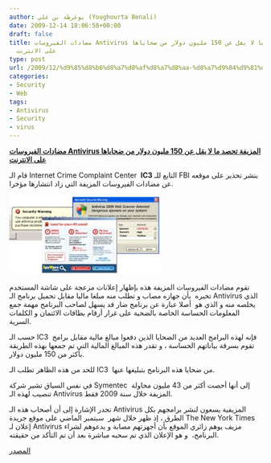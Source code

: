 ```yaml
---
author: يوغرطة بن علي (Youghourta Benali)
date: 2009-12-14 18:06:58+00:00
draft: false
title: مضادات الفيروسات Antivirus المزيفة تحصد ما لا يقل عن 150 مليون دولار من ضحاياها
  على الانترنت
type: post
url: /2009/12/%d9%85%d8%b6%d8%a7%d8%af%d8%a7%d8%aa-%d8%a7%d9%84%d9%81%d9%8a%d8%b1%d9%88%d8%b3%d8%a7%d8%aa-antivirus-%d8%a7%d9%84%d9%85%d8%b2%d9%8a%d9%81%d8%a9-%d8%aa%d8%ad%d8%b5%d8%af-%d9%85%d8%a7-%d9%84%d8%a7/
categories:
- Security
- Web
tags:
- Antivirus
- Security
- virus
---
```


[**مضادات الفيروسات Antivirus المزيفة تحصد ما لا يقل عن 150 مليون دولار من ضحاياها على الانترنت**](https://www.it-scoop.com/2009/12/%d9%85%d8%b6%d8%a7%d8%af%d8%a7%d8%aa-%d8%a7%d9%84%d9%81%d9%8a%d8%b1%d9%88%d8%b3%d8%a7%d8%aa-antivirus-%d8%a7%d9%84%d9%85%d8%b2%d9%8a%d9%81%d8%a9-%d8%aa%d8%ad%d8%b5%d8%af-%d9%85%d8%a7-%d9%84%d8%a7/)



قام الـ Internet Crime Complaint Center  **IC3** التابع للـ FBI بنشر تحذير على موقعه عن مضادات الفيروسات المزيفة التي زاد انتشارها مؤخرا.

[![SymFantivirus](SymFantivirus-300x158.jpg)
](https://www.it-scoop.com/2009/12/%d9%85%d8%b6%d8%a7%d8%af%d8%a7%d8%aa-%d8%a7%d9%84%d9%81%d9%8a%d8%b1%d9%88%d8%b3%d8%a7%d8%aa-antivirus-%d8%a7%d9%84%d9%85%d8%b2%d9%8a%d9%81%d8%a9-%d8%aa%d8%ad%d8%b5%d8%af-%d9%85%d8%a7-%d9%84%d8%a7/)

تقوم مضادات الفيروسات المزيفة هذه بإظهار إعلانات مزعجة على شاشة المستخدم تخبره  بأن جهازه مصاب و تطلب منه مبلغا ماليا مقابل تحميل برنامج الـ Antivirus الذي يخلصه منه و الذي هو  أصلا عبارة عن برنامج ضار قد يسهل لصاحب البرنامج مهمة جمع المعلومات الحساسة الخاصة بالضحية على غرار أرقام بطاقات الائتمان و الكلمات السرية.

حسب الـ IC3  فإنه لهذه البرامج العديد من الضحايا الذين دفعوا مبالغ مالية مقابل برامج تقوم بسرقة بياناتهم الحساسة ، و تقدر هذه المبالغ المالية التي تم جمعها بهذه الطريقة بأكثر من 150 مليون دولار.

للحد من هذه الظاهر تطلب الـ IC3  من ضحايا هذه البرنامج بتبليغها عنها.

في نفس السياق تشير شركة Symentec  إلى أنها أحصت أكثر من 43 مليون محاولة تنصيب لهذه الـ Antivirus المزيفة خلال سنة 2009 فقط.

تجدر الإشارة إلى أن أصحاب هذه الـ Antivirus المزيفية يسعون لنشر برامجهم بكل الطرق ، إذ ظهر خلال شهر  سبتمبر الماضي على موقع جريدة The New York Times إعلان لـ Antivirus مزيف يوهم زائري الموقع بأن أجهزتهم مصابة و يدعوهم لشراء البرنامج،  و هو الإعلان الذي تم سحبه مباشرة بعد أن تم التأكد من حقيقته.

[المصدر](http://www.ic3.gov/media/2009/091211.aspx)
